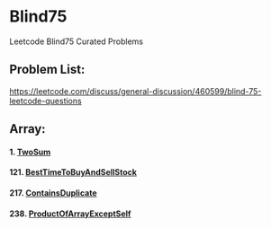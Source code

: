 # Blind75
Leetcode Blind75 Curated Problems

## Problem List:
https://leetcode.com/discuss/general-discussion/460599/blind-75-leetcode-questions

## Array:
#### 1.  [TwoSum](https://github.com/paulburgess1357/Blind75/blob/master/Array/1_TwoSum.h)
#### 121.  [BestTimeToBuyAndSellStock](https://github.com/paulburgess1357/Blind75/blob/master/Array/121_BestTimeToBuyAndSellStock.h)
#### 217.  [ContainsDuplicate](https://github.com/paulburgess1357/Blind75/blob/master/Array/217_ContainsDuplicate.h)
#### 238.  [ProductOfArrayExceptSelf](https://github.com/paulburgess1357/Blind75/blob/master/Array/238_ProductOfArrayExceptSelf.h)
